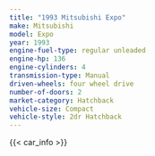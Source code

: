 ```yaml
---
title: "1993 Mitsubishi Expo"
make: Mitsubishi
model: Expo
year: 1993
engine-fuel-type: regular unleaded
engine-hp: 136
engine-cylinders: 4
transmission-type: Manual
driven-wheels: four wheel drive
number-of-doors: 2
market-category: Hatchback
vehicle-size: Compact
vehicle-style: 2dr Hatchback
---
```


{{< car_info >}}
